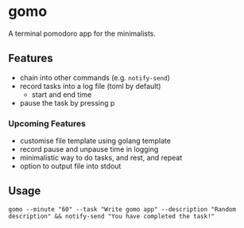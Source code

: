 # gomo

A terminal pomodoro app for the minimalists.

## Features

- chain into other commands (e.g. `notify-send`)
- record tasks into a log file (toml by default)
    - start and end time
- pause the task by pressing p

### Upcoming Features
- customise file template using golang template
- record pause and unpause time in logging
- minimalistic way to do tasks, and rest, and repeat
- option to output file into stdout

## Usage
```
gomo --minute "60" --task "Write gomo app" --description "Random description" && notify-send "You have completed the task!"
```
